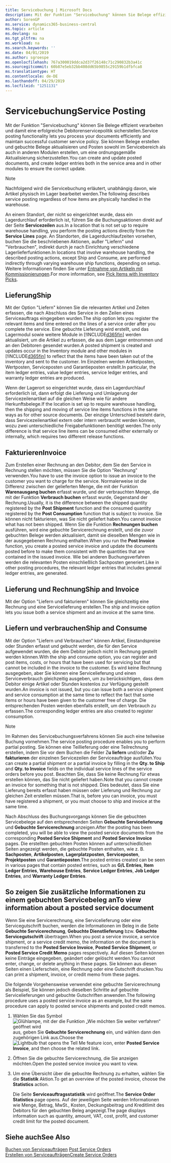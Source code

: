 ```yaml
---
title: Servicebuchung | Microsoft Docs
description: Mit der Funktion "Servicebuchung" können Sie Belege effizient verarbeiten und damit eine erfolgreiche Debitorenservicepolitik sicherstellen. Sie können Belege erstellen und gebuchte Belege aktualisieren und Posten sowohl im Servicebereich als auch in anderen Modulen erstellen, um eine ordnungsgemäße Aktualisierung sicherzustellen.
author: SorenGP
ms.service: dynamics365-business-central
ms.topic: article
ms.devlang: na
ms.tgt_pltfrm: na
ms.workload: na
ms.search.keywords: ''
ms.date: 04/01/2019
ms.author: sgroespe
ms.openlocfilehash: 767a300019ddca2d37f26148c71c290832b3a41c
ms.sourcegitcommit: 60b87e5eb32bb408dd65b9855c29159b1dfbfca8
ms.translationtype: HT
ms.contentlocale: de-DE
ms.lasthandoff: 04/29/2019
ms.locfileid: "1251131"
---
```

# <a name="service-posting"></a><span data-ttu-id="9f81d-104">Servicebuchung</span><span class="sxs-lookup"><span data-stu-id="9f81d-104">Service Posting</span></span>
<span data-ttu-id="9f81d-105">Mit der Funktion "Servicebuchung" können Sie Belege effizient verarbeiten und damit eine erfolgreiche Debitorenservicepolitik sicherstellen.</span><span class="sxs-lookup"><span data-stu-id="9f81d-105">Service posting functionality lets you process your documents efficiently and maintain successful customer service policy.</span></span> <span data-ttu-id="9f81d-106">Sie können Belege erstellen und gebuchte Belege aktualisieren und Posten sowohl im Servicebereich als auch in anderen Modulen erstellen, um eine ordnungsgemäße Aktualisierung sicherzustellen.</span><span class="sxs-lookup"><span data-stu-id="9f81d-106">You can create and update posted documents, and create ledger entries both in the service area and in other modules to ensure the correct update.</span></span>  

> [!NOTE]  
>  <span data-ttu-id="9f81d-107">Nachfolgend wird die Servicebuchung erläutert, unabhängig davon, wie Artikel physisch im Lager bearbeitet werden.</span><span class="sxs-lookup"><span data-stu-id="9f81d-107">The following describes service posting regardless of how items are physically handled in the warehouse.</span></span>  
>   
>  <span data-ttu-id="9f81d-108">An einem Standort, der nicht so eingerichtet wurde, dass ein Lagerdurchlauf erforderlich ist, führen Sie die Buchungsaktionen direkt auf der Seite **Servicezeilen** aus.</span><span class="sxs-lookup"><span data-stu-id="9f81d-108">In a location that is not set up to require warehouse handling, you perform the posting actions directly from the **Service Lines** page.</span></span> <span data-ttu-id="9f81d-109">An Standorten, die Lagerdurchlaufzeiten vorsehen, buchen Sie die beschriebenen Aktionen, außer "Liefern" und "Verbrauchen", indirekt durch je nach Einrichtung verschiedene Lagerlieferfunktionen.</span><span class="sxs-lookup"><span data-stu-id="9f81d-109">In locations that involve warehouse handling, the described posting actions, except Ship and Consume, are performed indirectly through varying warehouse ship functions, depending on setup.</span></span> <span data-ttu-id="9f81d-110">Weitere Informationen finden Sie unter [Entnahme von Artikeln mit Kommissionierungen](warehouse-how-to-pick-items-with-inventory-picks.md).</span><span class="sxs-lookup"><span data-stu-id="9f81d-110">For more information, see [Pick Items with Inventory Picks](warehouse-how-to-pick-items-with-inventory-picks.md).</span></span>  

## <a name="ship"></a><span data-ttu-id="9f81d-111">Lieferung</span><span class="sxs-lookup"><span data-stu-id="9f81d-111">Ship</span></span>  
<span data-ttu-id="9f81d-112">Mit der Option "Liefern" können Sie die relevanten Artikel und Zeiten erfassen, die nach Abschluss des Service in den Zeilen eines Serviceauftrags eingegeben wurden.</span><span class="sxs-lookup"><span data-stu-id="9f81d-112">The ship option lets you register the relevant items and time entered on the lines of a service order after you complete the service.</span></span> <span data-ttu-id="9f81d-113">Eine gebuchte Lieferung wird erstellt, und das Lagermodul sowie weitere Module in [!INCLUDE[d365fin](includes/d365fin_md.md)] werden aktualisiert, um die Artikel zu erfassen, die aus dem Lager entnommen und an den Debitoren gesendet wurden.</span><span class="sxs-lookup"><span data-stu-id="9f81d-113">A posted shipment is created and updates occur in the Inventory module and other modules in [!INCLUDE[d365fin](includes/d365fin_md.md)] to reflect that the items have been taken out of the inventory and sent to the customer.</span></span> <span data-ttu-id="9f81d-114">Im Einzelnen werden Artikelposten, Wertposten, Serviceposten und Garantieposten erstellt.</span><span class="sxs-lookup"><span data-stu-id="9f81d-114">In particular, the item ledger entries, value ledger entries, service ledger entries, and warranty ledger entries are produced.</span></span>  

<span data-ttu-id="9f81d-115">Wenn der Lagerort so eingerichtet wurde, dass ein Lagerdurchlauf erforderlich ist, dann erfolgt die Lieferung und Umlagerung der Servicezeilenartikel auf die gleichen Weise wie für andere Herkunftsbelege.</span><span class="sxs-lookup"><span data-stu-id="9f81d-115">If the location is set up to require warehouse handling, then the shipping and moving of service line items functions in the same ways as for other source documents.</span></span> <span data-ttu-id="9f81d-116">Der einzige Unterschied besteht darin, dass Servicezeilenartikel extern oder intern verbraucht werden können, wozu zwei unterschiedliche Freigabefunktionen benötigt werden.</span><span class="sxs-lookup"><span data-stu-id="9f81d-116">The only difference is that service line items can be consumed either externally or internally, which requires two different release functions.</span></span>

## <a name="invoice"></a><span data-ttu-id="9f81d-117">Fakturieren</span><span class="sxs-lookup"><span data-stu-id="9f81d-117">Invoice</span></span>  
<span data-ttu-id="9f81d-118">Zum Erstellen einer Rechnung an den Debitor, dem Sie den Service in Rechnung stellen möchten, müssen Sie die Option "Rechnung" verwenden.</span><span class="sxs-lookup"><span data-stu-id="9f81d-118">You have to use the invoice option to issue an invoice to the customer you want to charge for the service.</span></span> <span data-ttu-id="9f81d-119">Normalerweise ist die Differenz zwischen der gelieferten Menge, die mit der Funktion **Warenausgang buchen** erfasst wurde, und der verbrauchten Menge, die mit der Funktion **Verbrauch buchen** erfasst wurde, Gegenstand der Rechnung.</span><span class="sxs-lookup"><span data-stu-id="9f81d-119">Usually, it is the difference between the shipped quantity registered by the **Post Shipment** function and the consumed quantity registered by the **Post Consumption** function that is subject to invoice.</span></span> <span data-ttu-id="9f81d-120">Sie können nicht fakturieren, was Sie nicht geliefert haben.</span><span class="sxs-lookup"><span data-stu-id="9f81d-120">You cannot invoice what has not been shipped.</span></span> <span data-ttu-id="9f81d-121">Wenn Sie die Funktion **Rechnungen buchen** ausführen, wird eine gebuchte Servicerechnung erstellt, und die zuvor gebuchten Belege werden aktualisiert, damit sie dieselben Mengen wie in der ausgegebenen Rechnung enthalten.</span><span class="sxs-lookup"><span data-stu-id="9f81d-121">When you run the **Post Invoice** function, you create a posted service invoice and update the documents posted before to make them consistent with the quantities that are contained in the issued invoice.</span></span> <span data-ttu-id="9f81d-122">Wie bei anderen Buchungsverfahren werden die relevanten Posten einschließlich Sachposten generiert.</span><span class="sxs-lookup"><span data-stu-id="9f81d-122">Like in other posting procedures, the relevant ledger entries that includes general ledger entries, are generated.</span></span>  

## <a name="ship-and-invoice"></a><span data-ttu-id="9f81d-123">Lieferung und Rechnung</span><span class="sxs-lookup"><span data-stu-id="9f81d-123">Ship and Invoice</span></span>  
<span data-ttu-id="9f81d-124">Mit der Option "Liefern und fakturieren" können Sie gleichzeitig eine Rechnung und eine Servicelieferung erstellen.</span><span class="sxs-lookup"><span data-stu-id="9f81d-124">The ship and invoice option lets you issue both a service shipment and an invoice at the same time.</span></span>  

## <a name="ship-and-consume"></a><span data-ttu-id="9f81d-125">Liefern und verbrauchen</span><span class="sxs-lookup"><span data-stu-id="9f81d-125">Ship and Consume</span></span>  
<span data-ttu-id="9f81d-126">Mit der Option "Liefern und Verbrauchen" können Artikel, Einstandspreise oder Stunden erfasst und gebucht werden, die für den Service aufgewendet wurden, die dem Debitor jedoch nicht in Rechnung gestellt werden können.</span><span class="sxs-lookup"><span data-stu-id="9f81d-126">With the ship and consume option, you can register and post items, costs, or hours that have been used for servicing but that cannot be included in the invoice to the customer.</span></span> <span data-ttu-id="9f81d-127">Es wird keine Rechnung ausgegeben, aber Sie können eine Servicelieferung und einen Serviceverbrauch gleichzeitig ausgeben, um zu berücksichtigen, dass dem Debitor einige Artikel oder Stunden kostenlos zur Verfügung gestellt wurden.</span><span class="sxs-lookup"><span data-stu-id="9f81d-127">An invoice is not issued, but you can issue both a service shipment and service consumption at the same time to reflect the fact that some items or hours have been given to the customer free of charge.</span></span> <span data-ttu-id="9f81d-128">Die entsprechenden Posten werden ebenfalls erstellt, um den Verbrauch zu erfassen.</span><span class="sxs-lookup"><span data-stu-id="9f81d-128">The corresponding ledger entries are also created to register consumption.</span></span>  

> [!NOTE]  
>  <span data-ttu-id="9f81d-129">Im Rahmen des Servicebuchungsverfahrens können Sie auch eine teilweise Buchung vornehmen.</span><span class="sxs-lookup"><span data-stu-id="9f81d-129">The service posting procedure enables you to perform partial posting.</span></span> <span data-ttu-id="9f81d-130">Sie können eine Teillieferung oder eine Teilrechnung erstellen, indem Sie vor dem Buchen die Felder  Z**u liefern** und/oder  **Zu fakturieren** der einzelnen  Servicezeilen der Serviceaufträge ausfüllen.</span><span class="sxs-lookup"><span data-stu-id="9f81d-130">You can create a partial shipment or a partial invoice by filling in the **Qty. to Ship** and **Qty. to Invoice** fields on the individual service lines of the service orders before you post.</span></span> <span data-ttu-id="9f81d-131">Beachten Sie, dass Sie keine Rechnung für etwas erstellen können, das Sie nicht geliefert haben.</span><span class="sxs-lookup"><span data-stu-id="9f81d-131">Note that you cannot create an invoice for something that is not shipped.</span></span> <span data-ttu-id="9f81d-132">Dies bedeutet, dass Sie eine Lieferung bereits erfasst haben müssen oder Lieferung und Rechnung zur gleichen Zeit erstellen müssen.</span><span class="sxs-lookup"><span data-stu-id="9f81d-132">That is, before you can invoice, you must have registered a shipment, or you must choose to ship and invoice at the same time.</span></span>  

<span data-ttu-id="9f81d-133">Nach Abschluss des Buchungsvorgangs können Sie die gebuchten Servicebelege auf den entsprechenden Seiten **Gebuchte Servicelieferung** und **Gebuchte Servicerechnung** anzeigen.</span><span class="sxs-lookup"><span data-stu-id="9f81d-133">After the posting has been completed, you will be able to view the posted service documents from the corresponding **Posted Service Shipment** and **Posted Service Invoice** pages.</span></span> <span data-ttu-id="9f81d-134">Die erstellten gebuchten Posten können auf unterschiedlichen Seiten angezeigt werden, die gebuchte Posten enthalten, wie z. B. **Sachposten**, **Artikelposten**, **Lagerplatzposten**, **Serviceposten**, **Projektposten** und **Garantieposten**.</span><span class="sxs-lookup"><span data-stu-id="9f81d-134">The posted entries created can be seen in various pages that contain posted entries, such as **G/L Entries**, **Item Ledger Entries**, **Warehouse Entries**, **Service Ledger Entries**, **Job Ledger Entries**, and **Warranty Ledger Entries**.</span></span>  

## <a name="to-view-information-about-a-posted-service-document"></a><span data-ttu-id="9f81d-135">So zeigen Sie zusätzliche Informationen zu einem gebuchten Servicebeleg an</span><span class="sxs-lookup"><span data-stu-id="9f81d-135">To view information about a posted service document</span></span>  
<span data-ttu-id="9f81d-136">Wenn Sie eine Servicerechnung, eine Servicelieferung oder eine Servicegutschrift buchen, werden die Informationen im Beleg in die Seite **Gebuchte Servicerechnung**, **Gebuchte Dienstlieferung** bzw. **Gebuchte Servicegutschrift** übertragen.</span><span class="sxs-lookup"><span data-stu-id="9f81d-136">When you post a service invoice, a service shipment, or a service credit memo, the information on the document is transferred to the **Posted Service Invoice**, **Posted Service Shipment**, or **Posted Service Credit Memo** pages respectively.</span></span> <span data-ttu-id="9f81d-137">Auf diesen Seiten können keine Einträge eingegeben, geändert oder gelöscht werden.</span><span class="sxs-lookup"><span data-stu-id="9f81d-137">You cannot enter, change, or delete anything in these pages.</span></span> <span data-ttu-id="9f81d-138">Sie können aus diesen Seiten einen Lieferschein, eine Rechnung oder eine Gutschrift drucken.</span><span class="sxs-lookup"><span data-stu-id="9f81d-138">You can print a shipment, invoice, or credit memo from these pages.</span></span>  

<span data-ttu-id="9f81d-139">Die folgende Vorgehensweise verwendet eine gebuchte Servicerechnung als Beispiel, Sie können jedoch dieselben Schritte auf gebuchte Servicelieferungen und gebuchte Gutschriften anwenden.</span><span class="sxs-lookup"><span data-stu-id="9f81d-139">The following procedure uses a posted service invoice as an example, but the same procedure can apply to posted service shipments and posted credit memos.</span></span>  

1. <span data-ttu-id="9f81d-140">Wählen Sie das Symbol ![Glühlampe, mit der die Funktion „Wie möchten Sie weiter verfahren“ geöffnet wird](media/ui-search/search_small.png "Wie möchten Sie weiter verfahren?") aus, geben Sie **Gebuchte Servicerechnung** ein, und wählen dann den zugehörigen Link aus.</span><span class="sxs-lookup"><span data-stu-id="9f81d-140">Choose the ![Lightbulb that opens the Tell Me feature](media/ui-search/search_small.png "Tell me what you want to do") icon, enter **Posted Service Invoice**, and then choose the related link.</span></span>  
2. <span data-ttu-id="9f81d-141">Öffnen Sie die gebuchte Servicerechnung, die Sie anzeigen möchten.</span><span class="sxs-lookup"><span data-stu-id="9f81d-141">Open the posted service invoice you want to view.</span></span>  
3. <span data-ttu-id="9f81d-142">Um eine Übersicht über die gebuchte Rechnung zu erhalten, wählen Sie die **Statistik** Aktion.</span><span class="sxs-lookup"><span data-stu-id="9f81d-142">To get an overview of the posted invoice, choose the **Statistics** action.</span></span>  

    <span data-ttu-id="9f81d-143">Die Seite **Serviceauftragsstatistik** wird geöffnet.</span><span class="sxs-lookup"><span data-stu-id="9f81d-143">The **Service Order Statistics** page opens.</span></span> <span data-ttu-id="9f81d-144">Auf der jeweiligen Seite werden Informationen wie Menge, Betrag, MwSt., Kosten, Deckungsbeitrag und Kreditlimit des Debitors für den gebuchten Beleg angezeigt.</span><span class="sxs-lookup"><span data-stu-id="9f81d-144">The page displays information such as quantity, amount, VAT, cost, profit, and customer credit limit for the posted document.</span></span>

## <a name="see-also"></a><span data-ttu-id="9f81d-145">Siehe auch</span><span class="sxs-lookup"><span data-stu-id="9f81d-145">See Also</span></span>  
<span data-ttu-id="9f81d-146">[Buchen von Serviceaufträgen](service-how-to-post-service-orders.md) </span><span class="sxs-lookup"><span data-stu-id="9f81d-146">[Post Service Orders](service-how-to-post-service-orders.md) </span></span>  
[<span data-ttu-id="9f81d-147">Erstellen von Serviceaufträgen</span><span class="sxs-lookup"><span data-stu-id="9f81d-147">Create Service Orders</span></span>](service-how-to-create-service-orders.md)

